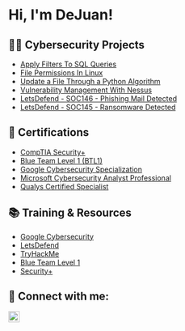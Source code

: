 <h1>Hi, I'm DeJuan! 

<h2>👨‍💻 Cybersecurity Projects</h2>

  - [Apply Filters To SQL Queries](https://github.com/DeJuvn/Apply-Filters-to-SQL-queries)
  - [File Permissions In Linux](https://github.com/DeJuvn/File-Permissions-In-Linux)
  - [Update a File Through a Python Algorithm](https://github.com/DeJuvn/Update-a-File-Through-a-Python-Algorithm)
  - [Vulnerability Management With Nessus](https://github.com/DeJuvn/Vulnerability-Management-With-Nessus)
  - [LetsDefend - SOC146 - Phishing Mail Detected](https://github.com/DeJuvn/LetsDefend---SOC146---Phishing-Mail-Detected)
  - [LetsDefend - SOC145 - Ransomware Detected](https://github.com/DeJuvn/SOC145---Ransomware-Detected)
  
<h2>📄 Certifications</h2>

- [CompTIA Security+](https://www.credly.com/earner/earned/badge/2ae1dcec-b3e1-424d-a03c-0fa66e8b6376)
- [Blue Team Level 1 (BTL1)](https://www.credly.com/earner/earned/badge/ec3928e4-3c05-4b5e-9e16-987f4d8c4b08)
- [Google Cybersecurity Specialization](https://www.coursera.org/account/accomplishments/specialization/certificate/2W2KZAVDAW6D)
- [Microsoft Cybersecurity Analyst Professional](https://www.coursera.org/professional-certificates/microsoft-cybersecurity-analyst)
- [Qualys Certified Specialist](https://github.com/DeJuvn/DeJuvn)

<h2>📚 Training & Resources</h2>

- [Google Cybersecurity](https://www.coursera.org/professional-certificates/google-cybersecurity#courses)
- [LetsDefend](https://letsdefend.io/)
- [TryHackMe](https://tryhackme.com/)
- [Blue Team Level 1](https://securityblue.team/why-btl1/)
- [Security+](https://www.comptia.org/certifications/security)

<h2> 🤳 Connect with me:</h2>

[<img align="left" alt="DeJuanSimms | LinkedIn" width="22px" src="https://cdn.jsdelivr.net/npm/simple-icons@v3/icons/linkedin.svg" />][linkedin]

[linkedin]: https://linkedin.com/in/dejuansimms

<!--
